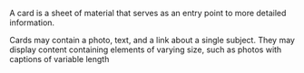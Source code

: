 A card is a sheet of material that serves as an entry point to more detailed information.

Cards may contain a photo, text, and a link about a single subject. They may display content containing elements of varying size, such as photos with captions of variable length